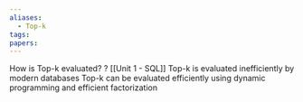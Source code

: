 ```yaml
---
aliases:
  - Top-k
tags: 
papers:
---
```

How is Top-k evaluated?
?
[[Unit 1 - SQL]]
Top-k is evaluated inefficiently by modern databases
Top-k can be evaluated efficiently using dynamic programming and efficient factorization